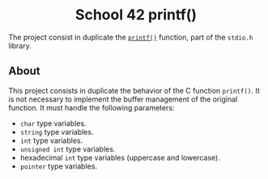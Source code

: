 <h1 align="center">School 42 printf()</h1>

The project consist in duplicate the [`printf()`](https://es.wikipedia.org/wiki/Printf) function, part of the `stdio.h` library.

## About
This project consists in duplicate the behavior of the C function `printf()`. It is not necessary to implement the buffer management of the original function. It must handle the following parameters:

- `char` type variables.
- `string` type variables.
- `int` type variables.
- `unsigned int` type variables.
- hexadecimal `int` type variables (uppercase and lowercase).
- `pointer` type variables.
